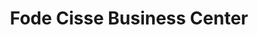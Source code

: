---
title: "Fode Cisse Business Center"
url: /zwedru/fode-cisse-business-center-dehsuah-street/
shop: Lebensmittel
---